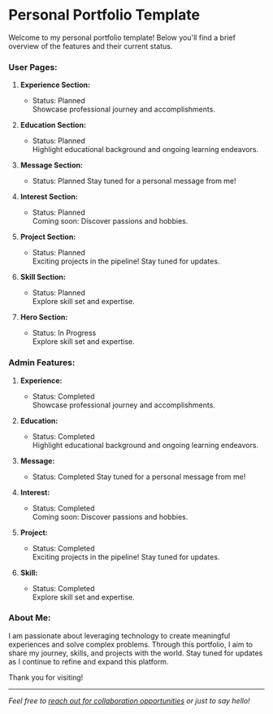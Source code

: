 # Personal Portfolio Template

Welcome to my personal portfolio template! Below you'll find a brief overview of the features and their current status.

### User Pages:
1. **Experience Section:**  
   - Status: Planned  
   Showcase professional journey and accomplishments.

2. **Education Section:**  
   - Status: Planned  
   Highlight educational background and ongoing learning endeavors.

3. **Message Section:**  
   - Status: Planned 
   Stay tuned for a personal message from me!

4. **Interest Section:**  
   - Status: Planned  
   Coming soon: Discover passions and hobbies.

5. **Project Section:**  
   - Status: Planned  
   Exciting projects in the pipeline! Stay tuned for updates.

6. **Skill Section:**  
   - Status: Planned  
   Explore skill set and expertise.

6. **Hero Section:**  
   - Status: In Progress  
   Explore skill set and expertise.

### Admin Features:

1. **Experience:**  
   - Status: Completed  
   Showcase professional journey and accomplishments.

2. **Education:**  
   - Status: Completed  
   Highlight educational background and ongoing learning endeavors.

3. **Message:**  
   - Status: Completed 
   Stay tuned for a personal message from me!

4. **Interest:**  
   - Status: Completed  
   Coming soon: Discover passions and hobbies.

5. **Project:**  
   - Status: Completed  
   Exciting projects in the pipeline! Stay tuned for updates.

6. **Skill:**  
   - Status: Completed  
   Explore skill set and expertise.

### About Me:

I am passionate about leveraging technology to create meaningful experiences and solve complex problems. Through this portfolio, I aim to share my journey, skills, and projects with the world. Stay tuned for updates as I continue to refine and expand this platform.

Thank you for visiting!

---

*Feel free to [reach out for collaboration opportunities](mailto:skarluajitkas@gmail.com) or just to say hello!*
